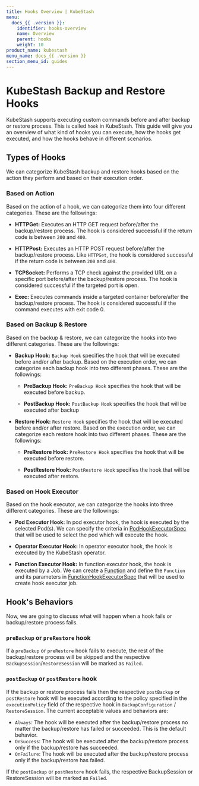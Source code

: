 ```yaml
---
title: Hooks Overview | KubeStash
menu:
  docs_{{ .version }}:
    identifier: hooks-overview
    name: Overview
    parent: hooks
    weight: 10
product_name: kubestash
menu_name: docs_{{ .version }}
section_menu_id: guides
---
```


# KubeStash Backup and Restore Hooks

KubeStash supports executing custom commands before and after backup or restore process. This is called `hook` in KubeStash. This guide will give you an overview of what kind of hooks you can execute, how the hooks get executed, and how the hooks behave in different scenarios.

## Types of Hooks

We can categorize KubeStash backup and restore hooks based on the action they perform and based on their execution order.

### Based on Action

Based on the action of a hook, we can categorize them into four different categories. These are the followings:

- **HTTPGet:** Executes an HTTP GET request before/after the backup/restore process. The hook is considered successful if the return code is between `200` and `400`.

- **HTTPPost:** Executes an HTTP POST request before/after the backup/restore process. Like `HTTPGet`, the hook is considered successful if the return code is between `200` and `400`.

- **TCPSocket:** Performs a TCP check against the provided URL on a specific port before/after the backup/restore process. The hook is considered successful if the targeted port is open.

- **Exec:** Executes commands inside a targeted container before/after the backup/restore process. The hook is considered successful if the command executes with exit code 0.

### Based on Backup & Restore

Based on the backup & restore, we can categorize the hooks into two different categories. These are the followings:

- **Backup Hook:** `Backup Hook` specifies the hook that will be executed before and/or after backup. Based on the execution order, we can categorize each backup hook into two different phases. These are the followings:
  
  - **PreBackup Hook:** `PreBackup Hook` specifies the hook that will be executed before backup.
  
  - **PostBackup Hook:** `PostBackup Hook`  specifies the hook that will be executed after backup

- **Restore Hook:** `Restore Hook` specifies the hook that will be executed before and/or after restore. Based on the execution order, we can categorize each restore hook into two different phases. These are the followings:

  - **PreRestore Hook:** `PreRestore Hook` specifies the hook that will be executed before restore.

  - **PostRestore Hook:** `PostRestore Hook`  specifies the hook that will be executed after restore.


### Based on Hook Executor

Based on the hook executor, we can categorize the hooks into three different categories. These are the followings:

- **Pod Executor Hook:** In pod executor hook, the hook is executed by the selected Pod(s). We can specify the criteria in [PodHookExecutorSpec](/docs/concepts/crds/hooktemplate/index.md#specexecutor) that will be used to select the pod which will execute the hook. 

- **Operator Executor Hook:** In operator executor hook, the hook is executed by the KubeStash operator. 

- **Function Executor Hook:** In function executor hook, the hook is executed by a Job. We can create a [Function](/docs/concepts/crds/function/index.md) and define the `Function` and its parameters in [FunctionHookExecutorSpec](/docs/concepts/crds/hooktemplate/index.md#specexecutor) that will be used to create hook executor job. 

## Hook's Behaviors

Now, we are going to discuss what will happen when a hook fails or backup/restore process fails.

### `preBackup` or `preRestore` hook

If a `preBackup` or `preRestore` hook fails to execute, the rest of the backup/restore process will be skipped and the respective `BackupSession`/`RestoreSession` will be marked as `Failed`.

### `postBackup` or `postRestore` hook

If the backup or restore process fails then the respective `postBackup` or `postRestore` hook will be executed according to the policy specified in the `executionPolicy` field of the respective hook in `BackupConfiguration` / `RestoreSession`. The current acceptable values and behaviors are:

- `Always`: The hook will be executed after the backup/restore process no matter the backup/restore has failed or succeeded. This is the default behavior.
- `OnSuccess`: The hook will be executed after the backup/restore process only if the backup/restore has succeeded.
- `OnFailure`: The hook will be executed after the backup/restore process only if the backup/restore has failed.

If the `postBackup` or `postRestore` hook fails, the respective BackupSession or RestoreSession will be marked as `Failed`.
